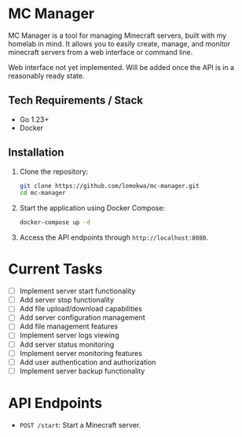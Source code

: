# MC Manager
MC Manager is a tool for managing Minecraft servers, built with my homelab in mind. It allows you to easily create, manage, and monitor minecraft servers from a web interface or command line.

Web interface not yet implemented. Will be added once the API is in a reasonably ready state.

## Tech Requirements / Stack
- Go 1.23+
- Docker

## Installation
1. Clone the repository:
   ```bash
   git clone https://github.com/lomokwa/mc-manager.git
   cd mc-manager
   ```

2. Start the application using Docker Compose:
   ```bash
   docker-compose up -d
   ```

3. Access the API endpoints through `http://localhost:8080`.

# Current Tasks
- [ ] Implement server start functionality
- [ ] Add server stop functionality
- [ ] Add file upload/download capabilities
- [ ] Add server configuration management
- [ ] Add file management features
- [ ] Implement server logs viewing
- [ ] Add server status monitoring
- [ ] Implement server monitoring features
- [ ] Add user authentication and authorization
- [ ] Implement server backup functionality

# API Endpoints
- `POST /start`: Start a Minecraft server.
